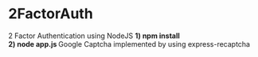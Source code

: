 # 2FactorAuth
2 Factor Authentication using NodeJS 
<b> 1) npm install<br>
 2) node app.js </b>
Google Captcha implemented by using express-recaptcha
